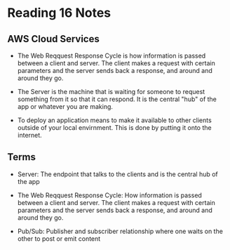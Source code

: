 # Reading 16 Notes

## AWS Cloud Services

- The Web Reqquest Response Cycle is how information is passed between a client and server. The client makes a request with certain parameters and the server sends back a response, and around and around they go.

- The Server is the machine that is waiting for someone to request something from it so that it can respond. It is the central "hub" of the app or whatever you are making.

- To deploy an application means to make it available to other clients outside of your local envirnment. This is done by putting it onto the internet.

## Terms

- Server: The endpoint that talks to the clients and is the central hub of the app

- The Web Reqquest Response Cycle: How information is passed between a client and server. The client makes a request with certain parameters and the server sends back a response, and around and around they go.

- Pub/Sub: Publisher and subscriber relationship where one waits on the other to post or emit content
